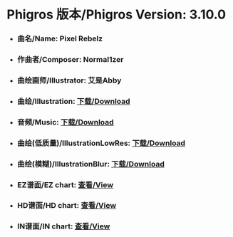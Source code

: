 
# Phigros 版本/Phigros Version:  3.10.0

- ### __曲名/Name:  Pixel Rebelz__

- ### __作曲者/Composer:  Normal1zer__

- ### __曲绘画师/Illustrator:  艾是Abby__

- ### __曲绘/Illustration:  [下载/Download](https://github.com/Po6647A/WebAssests/releases/download/3.10.0/924.png)__

- ### __音频/Music:  [下载/Download](https://github.com/Po6647A/WebAssests/releases/download/3.10.0/1722.ogg)__

- ### __曲绘(低质量)/IllustrationLowRes:  [下载/Download](https://github.com/Po6647A/WebAssests/releases/download/3.10.0/1416.png)__

- ### __曲绘(模糊)/IllustrationBlur:  [下载/Download](https://github.com/Po6647A/WebAssests/releases/download/3.10.0/0)__


- ### __EZ谱面/EZ chart:  [查看/View](./EZ.json/index.html)__

- ### __HD谱面/HD chart:  [查看/View](./HD.json/index.html)__

- ### __IN谱面/IN chart:  [查看/View](./IN.json/index.html)__
